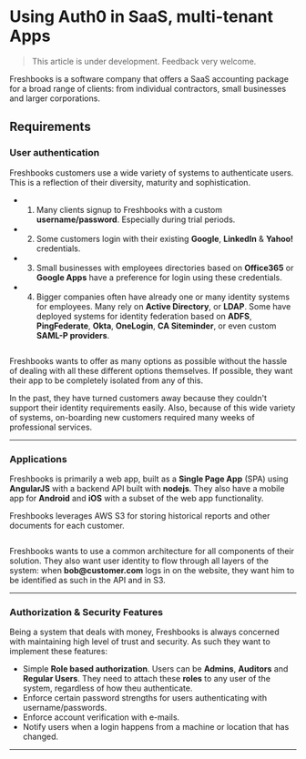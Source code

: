# Using Auth0 in SaaS, multi-tenant Apps

> This article is under development. Feedback very welcome.

Freshbooks is a software company that offers a SaaS accounting package for a broad range of clients: from individual contractors, small businesses and larger corporations.

## Requirements

### User authentication

Freshbooks customers use a wide variety of systems to authenticate users. This is a reflection of their diversity, maturity and sophistication. 

* 1. Many clients signup to Freshbooks with a custom __username/password__. Especially during trial periods.
* 2. Some customers login with their existing __Google__, __LinkedIn__ & __Yahoo!__ credentials.
* 3. Small businesses with employees directories based on __Office365__ or __Google Apps__ have a preference for login using these credentials.
* 4. Bigger companies often have already one or many identity systems for employees. Many rely on __Active Directory__, or __LDAP__. Some have deployed systems for identity federation based on __ADFS__, __PingFederate__, __Okta__, __OneLogin__, __CA Siteminder__, or even custom __SAML-P providers__.

![]()

Freshbooks wants to offer as many options as possible without the hassle of dealing with all these different options themselves. If possible, they want their app to be completely isolated from any of this.

In the past, they have turned customers away because they couldn't support their identity requirements easily. Also, because of this wide variety of systems, on-boarding new customers required many weeks of professional services.

---

### Applications

Freshbooks is primarily a web app, built as a __Single Page App__ (SPA) using __AngularJS__ with a backend API built with __nodejs__. They also have a mobile app for __Android__ and __iOS__ with a subset of the web app functionality. 

Freshbooks leverages AWS S3 for storing historical reports and other documents for each customer. 

![]()

Freshbooks wants to use a common architecture for all components of their solution. They also want user identity to flow through all layers of the system: when __bob@customer.com__ logs in on the website, they want him to be identified as such in the API and in S3.

---

### Authorization & Security Features

Being a system that deals with money, Freshbooks is always concerned with maintaining high level of trust and security. As such they want to implement these features:

* Simple __Role based authorization__. Users can be __Admins__, __Auditors__ and __Regular Users__. They need to attach these __roles__ to any user of the system, regardless of how theu authenticate.
* Enforce certain password strengths for users authenticating with username/passwords.
* Enforce account verification with e-mails.
* Notify users when a login happens from a machine or location that has changed.

---

